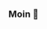 ### Moin :wave:



<!--[![Anurag's GitHub stats](https://github-readme-stats.vercel.app/api?username=Tilano-preo)](https://github.com/anuraghazra/github-readme-stats)-->
<!--
**Tilano-preo/Tilano-preo** is a ✨ _special_ ✨ repository because its `README.md` (this file) appears on your GitHub profile.

Here are some ideas to get you started:

- 🔭 I’m currently working on ...
- 🌱 I’m currently learning ...
- 👯 I’m looking to collaborate on ...
- 🤔 I’m looking for help with ...
- 💬 Ask me about ...
- 📫 How to reach me: ...
- 😄 Pronouns: ...
- ⚡ Fun fact: ...
-->
